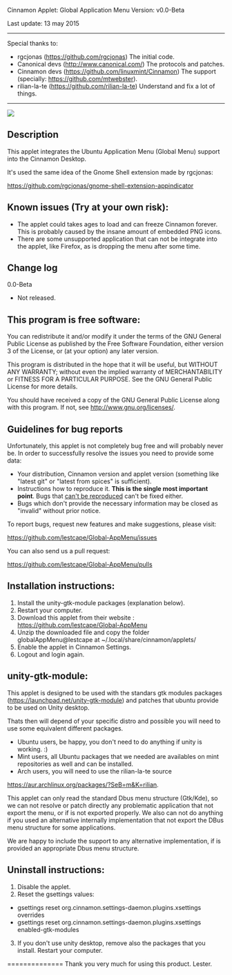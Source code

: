 Cinnamon Applet: Global Application Menu Version: v0.0-Beta

Last update: 13 may 2015

***
Special thanks to:

- rgcjonas             (https://github.com/rgcjonas)               The initial code.
- Canonical devs       (http://www.canonical.com/)                 The protocols and patches.
- Cinnamon devs        (https://github.com/linuxmint/Cinnamon)     The support (specially: https://github.com/mtwebster).
- rilian-la-te         (https://github.com/rilian-la-te)           Understand and fix a lot of things.

--------------
![](https://raw.githubusercontent.com/lestcape/Global-AppMenu/master/globalAppMenu%40lestcape/Capture.png)

Description
--------------
This applet integrates the Ubuntu Application Menu (Global Menu) support into the Cinnamon Desktop.

It's used the same idea of the Gnome Shell extension made by rgcjonas:

https://github.com/rgcjonas/gnome-shell-extension-appindicator

Known issues (Try at your own risk):
--------------
* The applet could takes ages to load and can freeze Cinnamon forever. This is probably caused by the insane amount of embedded PNG icons. 
* There are some unsupported application that can not be integrate into the applet, like Firefox, as is dropping the menu after some time.

[](http://stackoverflow.com/questions/30206099/what-is-the-current-behavior-of-firefox-for-the-ubuntu-menu-bar) 

Change log
--------------
0.0-Beta
   - Not released.

This program is free software:
--------------
You can redistribute it and/or modify it under the terms of the GNU General Public License as published by the
Free Software Foundation, either version 3 of the License, or (at your option) any later version.

This program is distributed in the hope that it will be useful, but WITHOUT ANY WARRANTY; without even the implied
warranty of MERCHANTABILITY or FITNESS FOR A PARTICULAR PURPOSE. See the GNU General Public License for more details.

You should have received a copy of the GNU General Public License along with this program.
If not, see http://www.gnu.org/licenses/.

Guidelines for bug reports
--------------
Unfortunately, this applet is not completely bug free and will probably never be.
In order to successfully resolve the issues you need to provide some data:

* Your distribution, Cinnamon version and applet version (something like "latest git" or "latest from spices" is sufficient).
* Instructions how to reproduce it. **This is the single most important point**. Bugs that [can't be reproduced](http://xkcd.com/583/) can't be fixed either.
* Bugs which don't provide the necessary information may be closed as "invalid" without prior notice.

To report bugs, request new features and make suggestions, please visit:

https://github.com/lestcape/Global-AppMenu/issues

You can also send us a pull request:

https://github.com/lestcape/Global-AppMenu/pulls

Installation instructions:
--------------
1. Install the unity-gtk-module packages (explanation below).
2. Restart your computer.
3. Download this applet from their website : https://github.com/lestcape/Global-AppMenu
4. Unzip the downloaded file and copy the folder globalAppMenu@lestcape at ~/.local/share/cinnamon/applets/
5. Enable the applet in Cinnamon Settings.
6. Logout and login again.

unity-gtk-module:
--------------
This applet is designed to be used with the standars gtk modules packages (https://launchpad.net/unity-gtk-module) and patches that ubuntu provide to
be used on Unity desktop.

Thats then will depend of your specific distro and possible you will need to use some equivalent different packages.

- Ubuntu users, be happy, you don't need to do anything if unity is working. :)
- Mint users, all Ubuntu packages that we needed are availables on mint repositories as well and can be installed.
- Arch users, you will need to use the rilian-la-te source

https://aur.archlinux.org/packages/?SeB=m&K=rilian.

This applet can only read the standard Dbus menu structure (Gtk/Kde), so we can not resolve or patch directly any problematic application that not export the menu, or if is not exported properly. We also can not do anything if you used an alternative internally implementation that not export the DBus menu structure for some applications. 

We are happy to include the support to any alternative implementation, if is provided an appropriate Dbus menu structure.

Uninstall instructions:
--------------
1. Disable the applet.
2. Reset the gsettings values:

  *  gsettings reset org.cinnamon.settings-daemon.plugins.xsettings overrides
  * gsettings reset org.cinnamon.settings-daemon.plugins.xsettings enabled-gtk-modules

3. If you don't use unity desktop, remove also the packages that you install.
Restart your computer.

==============
Thank you very much for using this product.
Lester.
